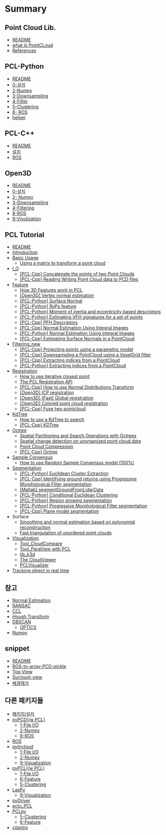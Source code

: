 # Summary

## Point Cloud Lib.

* [README](README.md)
* [what is PointCLoud](what-is-pointcloud.md)
* [References](references.md)

## PCL-Python

* [README](PCL-Python/README.md)
* [0-설치](PCL-Python/installation.md)
* [2-Numpy](PCL-Python/2-numpy.md)
* [3-Downsampling](PCL-Python/3-downsampling.md)
* [4-Filter](PCL-Python/4-filter.md)
* [5-Clustering](PCL-Python/5-clustering.md)
* [8- ROS](PCL-Python/8-ros.md)
* [helper](PCL-Python/helper.md)

## PCL-C++

* [README](PCL-Cpp/README.md)
* [설치](PCL-Cpp/installation.md)
* [ROS](PCL-Cpp/ros.md)

## Open3D

* [README](Open3D/README.md)
* [0-설치](Open3D/installation.md)
* [2- Numpy ](Open3D/2-numpy.md)
* [3-Downsampling](Open3D/3-downsampling.md)
* [4-Filtering](Open3D/4-filtering.md)
* [8-ROS](Open3D/8-ros.md)
* [9-Visulization](Open3D/9-visulization.md)

## PCL Tutorial

* [README](Tutorial/README.md)
* [Introduction](introduction.md)
* [Basic Usage](Tutorial/Basic-Usage/README.md)
  * [Using a matrix to transform a point cloud](Tutorial/Basic-Usage/using-a-matrix-to-transform-a-point-cloud.md)
* [I\_O](Tutorial/InputOutput/README.md)
  * [\[PCL-Cpp\] Concatenate the points of two Point Clouds](Tutorial/InputOutput/pcl-cpp-concatenate-the-points-of-two-point-clouds.md)
  * [\[PCL-Cpp\] Reading Writing Point Cloud data to PCD files](Tutorial/InputOutput/pcl-cpp-reading-writing-point-cloud-data-to-pcd-files.md)
* [Feature](Tutorial/Feature/README.md)
  * [How 3D Features work in PCL](Tutorial/Feature/how-3d-features-work-in-pcl.md)
  * [\[Open3D\] Vertex normal estimation](Tutorial/Feature/open3d-vertex-normal-estimation.md)
  * [\[PCL-Python\] Surface Normal](Tutorial/Feature/pcl-python-surface-normal.md)
  * [\[PCL-Python\] RoPs feature](Tutorial/Feature/pcl-python-rops-feature.md)
  * [\[PCL-Python\] Moment of inertia and eccentricity based descriptors](Tutorial/Feature/pcl-python-moment-of-inertia-and-eccentricity-based-descriptors.md)
  * [\[PCL-Python\] Estimating VFH signatures for a set of points](Tutorial/Feature/pcl-python-estimating-vfh-signatures-for-a-set-of-points.md)
  * [\[PCL-Cpp\] PFH Descriptors](Tutorial/Feature/pcl-cpp-pfh-descriptors.md)
  * [\[PCL-Cpp\] Normal Estimation Using Integral Images](Tutorial/Feature/pcl-cpp-normal-estimation-using-integral-images.md)
  * [\[PCL-Python\] Normal Estimation Using Integral Images](Tutorial/Feature/pcl-python-normal-estimation-using-integral-images.md)
  * [\[PCL-Cpp\] Estimating Surface Normals in a PointCloud](Tutorial/Feature/pcl-cpp-estimating-surface-normals-in-a-pointcloud.md)
* [Filtering\_new](Tutorial/Filtering/README.md)
  * [\[PCL-Cpp\] Projecting points using a parametric model](Tutorial/Filtering/pcl-cpp-projecting-points-using-a-parametric-model.md)
  * [\[PCL-Cpp\] Downsampling a PointCloud using a VoxelGrid filter](Tutorial/Filtering/pcl-cpp-downsampling-a-pointcloud-using-a-voxelgrid-filter.md)
  * [\[PCL-Cpp\] Extracting indices from a PointCloud](Tutorial/Filtering/pcl-cpp-extracting-indices-from-a-pointcloud.md)
  * [\[PCL-Python\] Extracting indices from a PointCloud](Tutorial/Filtering/pcl-python-extracting-indices-from-a-pointcloud.md)
* [Registration](Tutorial/Registration/README.md)
  * [How to use iterative closest point](Tutorial/Registration/iterative-closest-point.md)
  * [The PCL Registration API](Tutorial/Registration/the-pcl-registration-api.md)
  * [\[PCL-Cpp\] How to use Normal Distributions Transform](Tutorial/Registration/how-to-use-normal-distributions-transform.md)
  * [\[Open3D\] ICP registration](Tutorial/Registration/open3d-icp-registration.md)
  * [\[Open3D\] \(Fast\) Global registration](Tutorial/Registration/open3d-global-registration.md)
  * [\[Open3D\] Colored point cloud registration](Tutorial/Registration/open3d-colored-point-cloud-registration.md)
  * [\[PCL-Cpp\] Fuse two pointcloud ](Tutorial/Registration/pcl-cpp-fuse-two-pointcloud.md)
* [KdTree](kdtree.md)
  * [How to use a KdTree to search](how-to-use-a-kdtree-to-search.md)
  * [\[PCL-Cpp\] KDTree](pcl-cpp-kdtree.md)
* [Octree](octree.md)
  * [Spatial Partitioning and Search Operations with Octrees](octree/spatial-partitioning-and-search-operations-with-octrees.md)
  * [Spatial change detection on unorganized point cloud data](octree/spatial-change-detection-on-unorganized-point-cloud-data.md)
  * [Point Cloud Compression](octree/point-cloud-compression.md)
  * [\[PCL-Cpp\] Octree](octree/pcl-cpp-octree.md)
* [Sample Consensus](Tutorial/SampleConsensus/README.md)
  * [How to use Random Sample Consensus model \(100%\)](Tutorial/SampleConsensus/how-to-use-random-sample-consensus-model.md)
* [Segmentation](Tutorial/Segmentation/README.md)
  * [\[PCL-Python\] Euclidean Cluster Extraction](Tutorial/Segmentation/pcl-python-euclidean-cluster-extraction.md)
  * [\[PCL-Cpp\] Identifying ground returns using Progressive Morphological Filter segmentation](Tutorial/Segmentation/pcl-cpp-identifying-ground-returns-using-progressive-morphological-filter-segmentation.md)
  * [\[Matlab\] segmentGroundFromLidarData](Tutorial/Segmentation/matlab-segmentgroundfromlidardata.md)
  * [\[PCL-Python\] Conditional Euclidean Clustering](Tutorial/Segmentation/pcl-python-conditional-euclidean-clustering.md)
  * [\[PCL-Python\] Region growing segmentation](Tutorial/Segmentation/pcl-python-region-growing-segmentation.md)
  * [\[PCL-Python\] Progressive Morphological Filter segmentation](Tutorial/Segmentation/pcl-python-progressive-morphological-filter-segmentation.md)
  * [\[PCL-Cpp\] Plane model segmentation](Tutorial/Segmentation/pcl-cpp-plane-model-segmentation.md)
* Surface
  * [Smoothing and normal estimation based on polynomial reconstruction](smoothing-and-normal-estimation-based-on-polynomial-reconstruction.md)
  * [Fast triangulation of unordered point clouds](fast-triangulation-of-unordered-point-clouds.md)
* [Visualization](visualization.md)
  * [Tool\_CloudCompare](visualization/toolcloudcompare.md)
  * [Tool\_ParaView with PCL](visualization/toolparaview-with-pcl.md)
  * [lib\_k3d](visualization/libk3d.md)
  * [The CloudViewer](visualization/visualizing-point-clouds.md)
  * [PCLVisualizer](visualization/pclvisualizer.md)
* [Tracking object in real time](tracking-object-in-real-time.md)

## 참고

* [Normal Estimation](normal-estimation.md)
* [RANSAC](ransac.md)
* [CCL](ccl.md)
* [Hough Transform](hough-transform.md)
* [DBSCAN](dbscan.md)
  * [OPTICS](dbscan/optics.md)
* [Numpy](https://legacy.gitbook.com/book/adioshun/python_snippet/edit#/edit/master/packagenumpy.md?_k=s830r0)

## snippet

* [README](snippet/README.md)
* [ROS-to-array-PCD-pickle](snippet/ros-to-array.md)
* [Top-View](snippet/top-view.md)
* [Surrount-view](snippet/surround-view.md)
* [배경제거](snippet/bg-removal.md)

## 다른 패키지들

* [패키지/설치](installation.md)
* [pyPCD\(/w PCL\)](pypcd.md)
  * [1-File I/O](1-file-io.md)
  * [2-Numpy](2-numpy.md)
  * [8-ROS](8-ros.md)
* [ROS](ros.md)
* [pytncloud](pytncloud.md)
  * [1-File I/O](pytncloud/1-file-io.md)
  * [2-Numpy](pytncloud/2-numpy.md)
  * [9-Visualization](pytncloud/9-visualization.md)
* [pyPCL\(/w PCL\)](pypcl.md)
  * [1-File I/O](pypcl/1-file-io.md)
  * [6-Feature](pypcl/6-feature.md)
  * [5-Clustering](pypcl/5-clustering.md)
* [LasPy](laspy.md)
  * [9-Visualization](laspy/9-visualization.md)
* [pyDriver](pydriver.md)
* [ecto\_PCL](ectopcl.md)
* [PCLpy](pclpy.md)
  * [5-Clustering](5-clustering.md)
  * [6-Feature](6-feature.md)
* [cilantro](Others/cilantro.md)

